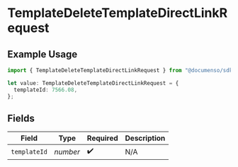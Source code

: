 # TemplateDeleteTemplateDirectLinkRequest

## Example Usage

```typescript
import { TemplateDeleteTemplateDirectLinkRequest } from "@documenso/sdk-typescript/models/operations";

let value: TemplateDeleteTemplateDirectLinkRequest = {
  templateId: 7566.08,
};
```

## Fields

| Field              | Type               | Required           | Description        |
| ------------------ | ------------------ | ------------------ | ------------------ |
| `templateId`       | *number*           | :heavy_check_mark: | N/A                |